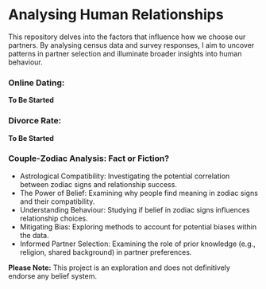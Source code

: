 # Analysing Human Relationships

This repository delves into the factors that influence how we choose our partners. By analysing census data and survey responses, I aim to uncover patterns in partner selection and illuminate broader insights into human behaviour.

### Online Dating:

**To Be Started**

### Divorce Rate:

**To Be Started**

### Couple-Zodiac Analysis: Fact or Fiction?

* Astrological Compatibility: Investigating the potential correlation between zodiac signs and relationship success.
* The Power of Belief: Examining why people find meaning in zodiac signs and their compatibility.
* Understanding Behaviour: Studying if belief in zodiac signs influences relationship choices.
* Mitigating Bias: Exploring methods to account for potential biases within the data.
* Informed Partner Selection: Examining the role of prior knowledge (e.g., religion, shared background) in partner preferences.
  
**Please Note:** This project is an exploration and does not definitively endorse any belief system.
